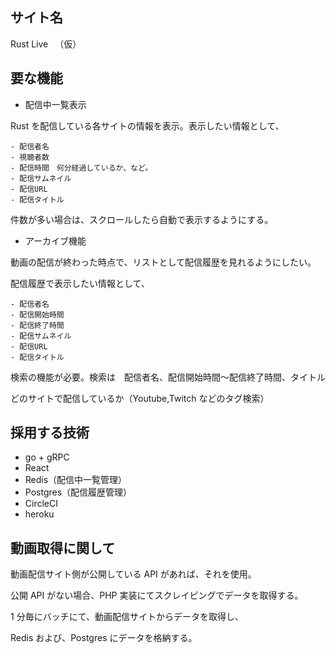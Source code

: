 ## サイト名

Rust Live 　（仮）

## 要な機能

- 配信中一覧表示

Rust を配信している各サイトの情報を表示。表示したい情報として、

```
- 配信者名
- 視聴者数
- 配信時間　何分経過しているか、など。
- 配信サムネイル
- 配信URL
- 配信タイトル
```

件数が多い場合は、スクロールしたら自動で表示するようにする。

- アーカイブ機能

動画の配信が終わった時点で、リストとして配信履歴を見れるようにしたい。

配信履歴で表示したい情報として、

```
- 配信者名
- 配信開始時間
- 配信終了時間
- 配信サムネイル
- 配信URL
- 配信タイトル
```

検索の機能が必要。検索は　配信者名、配信開始時間〜配信終了時間、タイトル

どのサイトで配信しているか（Youtube,Twitch などのタグ検索）

## 採用する技術

- go + gRPC
- React
- Redis（配信中一覧管理）
- Postgres（配信履歴管理）
- CircleCI
- heroku

## 動画取得に関して

動画配信サイト側が公開している API があれば、それを使用。

公開 API がない場合、PHP 実装にてスクレイピングでデータを取得する。

1 分毎にバッチにて、動画配信サイトからデータを取得し、

Redis および、Postgres にデータを格納する。
